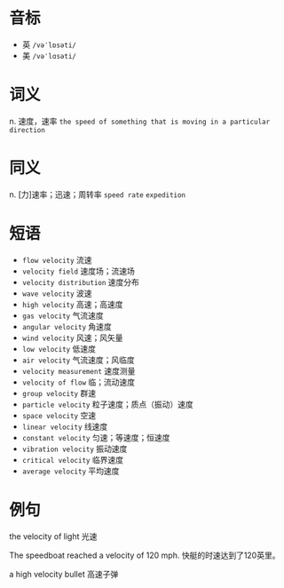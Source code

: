 # 音标

- 英 `/vəˈlɒsəti/`
- 美 `/vəˈlɑsəti/`

# 词义

n. 速度，速率
`the speed of something that is moving in a particular direction`

# 同义

n. [力]速率；迅速；周转率
`speed rate` `expedition`

# 短语

- `flow velocity` 流速
- `velocity field` 速度场；流速场
- `velocity distribution` 速度分布
- `wave velocity` 波速
- `high velocity` 高速；高速度
- `gas velocity` 气流速度
- `angular velocity` 角速度
- `wind velocity` 风速；风矢量
- `low velocity` 低速度
- `air velocity` 气流速度；风临度
- `velocity measurement` 速度测量
- `velocity of flow` 临；流动速度
- `group velocity` 群速
- `particle velocity` 粒子速度；质点（振动）速度
- `space velocity` 空速
- `linear velocity` 线速度
- `constant velocity` 匀速；等速度；恒速度
- `vibration velocity` 振动速度
- `critical velocity` 临界速度
- `average velocity` 平均速度

# 例句

the velocity of light
光速

The speedboat reached a velocity of 120 mph.
快艇的时速达到了120英里。

a high velocity bullet
高速子弹


